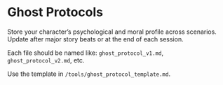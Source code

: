 # Ghost Protocols

Store your character’s psychological and moral profile across scenarios. Update after major story beats or at the end of each session.

Each file should be named like: `ghost_protocol_v1.md`, `ghost_protocol_v2.md`, etc.

Use the template in `/tools/ghost_protocol_template.md`.
